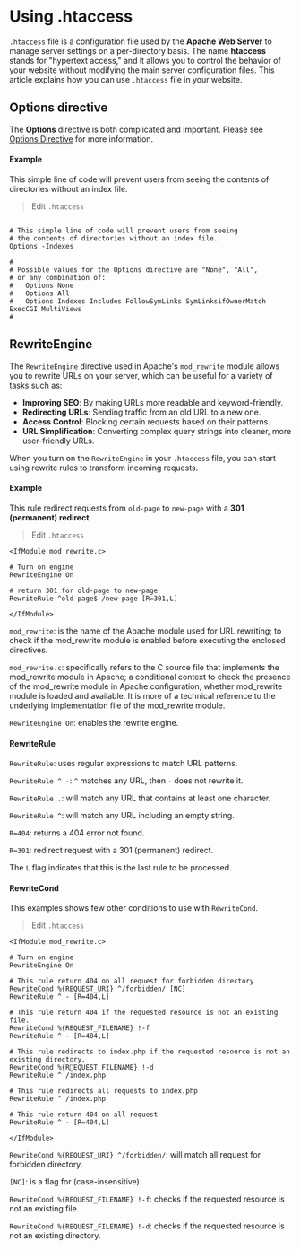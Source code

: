 # Using .htaccess

`.htaccess` file is a configuration file used by the **Apache Web Server** to manage server settings on a per-directory basis. The name **htaccess** stands for "hypertext access," and it allows you to control the behavior of your website without modifying the main server configuration files. This article explains how you can use `.htaccess` file in your website.

## Options directive

The **Options** directive is both complicated and important. Please see [Options Directive](http://httpd.apache.org/docs/2.4/mod/core.html#options) for more information.

#### Example

This simple line of code will prevent users from seeing the contents of directories without an index file.

> Edit `.htaccess`

```text

# This simple line of code will prevent users from seeing
# the contents of directories without an index file.
Options -Indexes

#
# Possible values for the Options directive are "None", "All",
# or any combination of:
#   Options None
#   Options All
#   Options Indexes Includes FollowSymLinks SymLinksifOwnerMatch ExecCGI MultiViews
#

```

## RewriteEngine

The `RewriteEngine` directive used in Apache's `mod_rewrite` module allows you to rewrite URLs on your server, which can be useful for a variety of tasks such as:

- **Improving SEO**: By making URLs more readable and keyword-friendly.
- **Redirecting URLs**: Sending traffic from an old URL to a new one.
- **Access Control**: Blocking certain requests based on their patterns.
- **URL Simplification**: Converting complex query strings into cleaner, more user-friendly URLs.

When you turn on the `RewriteEngine` in your `.htaccess` file, you can start using rewrite rules to transform incoming requests.

#### Example

This rule redirect requests from `old-page` to `new-page` with a **301 (permanent) redirect**

> Edit `.htaccess`

```text
<IfModule mod_rewrite.c>

# Turn on engine
RewriteEngine On

# return 301 for old-page to new-page
RewriteRule ^old-page$ /new-page [R=301,L]

</IfModule>
```

`mod_rewrite`: is the name of the Apache module used for URL rewriting; to check if the mod_rewrite module is enabled before executing the enclosed directives.

`mod_rewrite.c`: specifically refers to the C source file that implements the mod_rewrite module in Apache; a conditional context to check the presence of the mod_rewrite module in Apache configuration, whether mod_rewrite module is loaded and available. It is more of a technical reference to the underlying implementation file of the mod_rewrite module.

`RewriteEngine On`: enables the rewrite engine.

#### RewriteRule

`RewriteRule`: uses regular expressions to match URL patterns.

`RewriteRule ^ -`: `^` matches any URL, then `-` does not rewrite it.

`RewriteRule .`: will match any URL that contains at least one character.

`RewriteRule ^`: will match any URL including an empty string.

`R=404`: returns a 404 error not found.

`R=301`: redirect request with a 301 (permanent) redirect.

The `L` flag indicates that this is the last rule to be processed.

#### RewriteCond

This examples shows few other conditions to use with `RewriteCond`.

> Edit `.htaccess`

```text
<IfModule mod_rewrite.c>

# Turn on engine
RewriteEngine On

# This rule return 404 on all request for forbidden directory
RewriteCond %{REQUEST_URI} ^/forbidden/ [NC]
RewriteRule ^ - [R=404,L]

# This rule return 404 if the requested resource is not an existing file.
RewriteCond %{REQUEST_FILENAME} !-f
RewriteRule ^ - [R=404,L]

# This rule redirects to index.php if the requested resource is not an existing directory.
RewriteCond %{REQUEST_FILENAME} !-d
RewriteRule ^ /index.php

# This rule redirects all requests to index.php
RewriteRule ^ /index.php

# This rule return 404 on all request
RewriteRule ^ - [R=404,L]

</IfModule>
```

`RewriteCond %{REQUEST_URI} ^/forbidden/`: will match all request for forbidden directory.

`[NC]`: is a flag for (case-insensitive).

`RewriteCond %{REQUEST_FILENAME} !-f`: checks if the requested resource is not an existing file.

`RewriteCond %{REQUEST_FILENAME} !-d`: checks if the requested resource is not an existing directory.

&nbsp;
